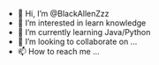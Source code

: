 - 👋 Hi, I’m @BlackAllenZzz
- 👀 I’m interested in learn knowledge
- 🌱 I’m currently learning Java/Python
- 💞️ I’m looking to collaborate on ...
- 📫 How to reach me ...

<!---
BlackAllenZzz/BlackAllenZzz is a ✨ special ✨ repository because its `README.md` (this file) appears on your GitHub profile.
You can click the Preview link to take a look at your changes.
--->
